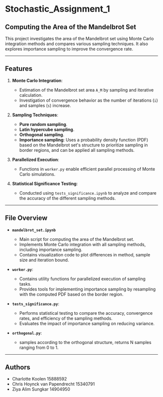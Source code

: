# Stochastic_Assignment_1
## Computing the Area of the Mandelbrot Set

This project investigates the area of the Mandelbrot set using Monte Carlo integration methods and compares various sampling techniques. It also explores importance sampling to improve the convergence rate.

---

## Features

1. **Monte Carlo Integration**:
   - Estimation of the Mandelbrot set area `A_M` by sampling and iterative calculation.
   - Investigation of convergence behavior as the number of iterations (`i`) and samples (`s`) increase.

2. **Sampling Techniques**:
   - **Pure random sampling**.
   - **Latin hypercube sampling**.
   - **Orthogonal sampling**.
   - **Importance sampling**: Uses a probability density function (PDF) based on the Mandelbrot set's structure to prioritize sampling in border regions, and can be applied all sampling methods.

3. **Parallelized Execution**:
   - Functions in `worker.py` enable efficient parallel processing of Monte Carlo simulations.

4. **Statistical Significance Testing**:
   - Conducted using `tests_significance.ipynb` to analyze and compare the accuracy of the different sampling methods.

---

## File Overview

- **`mandelbrot_set.ipynb`**
  - Main script for computing the area of the Mandelbrot set.
  - Implements Monte Carlo integration with all sampling methods, including importance sampling.
  - Contains visualization code to plot differences in method, sample size and iteration bound. 

- **`worker.py`**:
  - Contains utility functions for parallelized execution of sampling tasks.
  - Provides tools for implementing importance sampling by resampling with the computed PDF based on the border region.

- **`tests_significance.py`**:
  - Performs statistical testing to compare the accuracy, convergence rates, and efficiency of the sampling methods.
  - Evaluates the impact of importance sampling on reducing variance.

- **`orthogonal.py`**:
  - samples according to the orthogonal structure, returns N samples ranging from 0 to 1. 
 

---

## Authors
 - Charlotte Koolen 15888592
 - Chris Hoynck van Papendrecht 15340791
 - Ziya Alim Sungkar 14904950